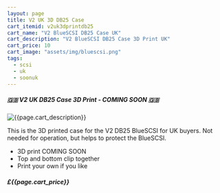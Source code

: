 ```yaml
---
layout: page
title: V2 UK 3D DB25 Case
cart_itemid: v2uk3dprintdb25
cart_name: "V2 BlueSCSI DB25 Case UK"
cart_description: "V2 BlueSCSI DB25 Case 3D Print UK"
cart_price: 10
cart_image: "assets/img/bluescsi.png"
tags: 
  - scsi
  - uk
  - soonuk
---
```


##### 🇬🇧 V2 UK DB25 Case 3D Print - COMING SOON 🇬🇧

![{{page.cart_description}}]({{page.cart_image}})

This is the 3D printed case for the V2 DB25 BlueSCSI for UK buyers. Not needed for operation, but helps to protect the BlueSCSI.

* 3D print COMING SOON
* Top and bottom clip together
* Print your own if you like

##### £{{page.cart_price}}